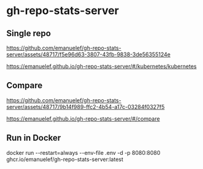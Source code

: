 # gh-repo-stats-server

## Single repo

https://github.com/emanuelef/gh-repo-stats-server/assets/48717/f5e96d63-3807-43fb-9838-3de56355124e

https://emanuelef.github.io/gh-repo-stats-server/#/kubernetes/kubernetes

## Compare

https://github.com/emanuelef/gh-repo-stats-server/assets/48717/9b14f989-ffc2-4b54-a17c-03284f0327f5

https://emanuelef.github.io/gh-repo-stats-server/#/compare

## Run in Docker

docker run --restart=always --env-file .env -d -p 8080:8080 ghcr.io/emanuelef/gh-repo-stats-server:latest
